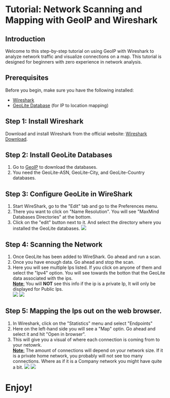 # Tutorial: Network Scanning and Mapping with GeoIP and Wireshark

## Introduction

Welcome to this step-by-step tutorial on using GeoIP with Wireshark to analyze network traffic and visualize connections on a map. This tutorial is designed for beginners with zero experience in network analysis.

## Prerequisites

Before you begin, make sure you have the following installed:

- [Wireshark](https://www.wireshark.org/)
- [GeoLite Database](https://dev.maxmind.com/geoip/geoip2/geolite2/) (for IP to location mapping)

## Step 1: Install Wireshark

Download and install Wireshark from the official website: [Wireshark Download](https://www.wireshark.org/download.html).

## Step 2: Install GeoLite Databases
1. Go to [GeoIP](https://dev.maxmind.com/geoip/geoip2/geolite2/) to download the databases.
2. You need the GeoLite-ASN, GeoLite-City, and GeoLite-Country databases.

## Step 3: Configure GeoLite in WireShark

1. Start WireShark, go to the "Edit" tab and go to the Preferences menu.
2. There you want to click on "Name Resolution". You will see "MaxMind Databases Directories" at the bottom.
3. Click on the "edit" button next to it. And select the directory where you installed the GeoLite databases.
![](https://i.imgur.com/3Opd7c6.png)

## Step 4: Scanning the Network

1. Once GeoLite has been added to WireShark. Go ahead and run a scan.
2. Once you have enough data. Go ahead and stop the scan.
3. Here you will see multiple Ips listed. If you click on anyone of them and select the "Ipv4" option. You will see towards the botton that the GeoLite data associated with the ips.<br>
<ins>**Note**:</ins> You will **NOT** see this info if the ip is a private Ip, It will only be displayed for Public Ips. <br>
![](https://i.imgur.com/IhlILGo.png)
![](https://i.imgur.com/23YlWN3.png)

## Step 5: Mapping the Ips out on the web browser.

1. In Wireshark, click on the "Statistics" menu and select "Endpoints"
2. Here on the left-hand side you will see a "Map" optin. Go ahead and select it and hit "Open in browser".
3. This will give you a visual of where each connection is coming from to your netowrk. <br>
<ins>**Note**:</ins> The amount of connections will depend on your network size. If it is a private home network, you probably will not see too many connections. Where as if it is a Company network you might have quite a bit.
![](https://i.imgur.com/4WcWhxc.png)
![](https://i.imgur.com/QpHFsTW.png)




# Enjoy!
